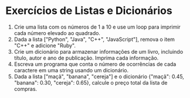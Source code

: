 # Exercícios de Listas e Dicionários
 1) Crie uma lista com os números de 1 a 10 e use um loop para imprimir cada número elevado ao quadrado.
 2) Dada a lista ["Python", "Java", "C++", "JavaScript"], remova o item "C++" e adicione "Ruby".
 3) Crie um dicionário para armazenar informações de um livro, incluindo título, autor e ano de publicação. Imprima cada informação.
 4) Escreva um programa que conta o número de ocorrências de cada caractere em uma string usando um dicionário.
 5) Dada a lista ["maçã", "banana", "cereja"] e o dicionário {"maçã": 0.45, "banana": 0.30, "cereja": 0.65}, calcule o preço total da lista de compras.